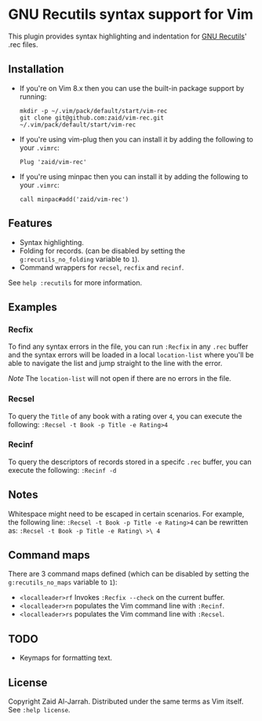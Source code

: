 # GNU Recutils syntax support for Vim

This plugin provides syntax highlighting and indentation for [GNU Recutils](https://www.gnu.org/software/recutils/)' .rec files.

## Installation

  * If you're on Vim 8.x then you can use the built-in package support by running:
    ```
    mkdir -p ~/.vim/pack/default/start/vim-rec
    git clone git@github.com:zaid/vim-rec.git ~/.vim/pack/default/start/vim-rec
    ```
  * If you're using vim-plug then you can install it by adding the following to your `.vimrc`:

    `Plug 'zaid/vim-rec'`

  * If you're using minpac then you can install it by adding the following to your `.vimrc`:

    `call minpac#add('zaid/vim-rec')`

## Features

  * Syntax highlighting.
  * Folding for records. (can be disabled by setting the `g:recutils_no_folding` variable to `1`).
  * Command wrappers for `recsel`, `recfix` and `recinf`.

  See `help :recutils` for more information.

## Examples

### Recfix
   To find any syntax errors in the file, you can run `:Recfix` in any `.rec` buffer
   and the syntax errors will be loaded in a local `location-list` where you'll be
   able to navigate the list and jump straight to the line with the error.

   *Note* The `location-list` will not open if there are no errors in the file.

### Recsel
  To query the `Title` of any book with a rating over `4`, you can execute the following:
  `:Recsel -t Book -p Title -e Rating>4`

### Recinf
  To query the descriptors of records stored in a specifc `.rec` buffer, you can execute the following:
  `:Recinf -d`

## Notes

  Whitespace might need to be escaped in certain scenarios. For example, the following line:
  `:Recsel -t Book -p Title -e Rating>4`
  can be rewritten as:
  `:Recsel -t Book -p Title -e Rating\ >\ 4` 

## Command maps

  There are 3 command maps defined (which can be disabled by setting the `g:recutils_no_maps` variable to `1`):
  * `<localleader>rf` Invokes `:Recfix --check` on the current buffer.
  * `<localleader>rn` populates the Vim command line with `:Recinf`.
  * `<localleader>rs` populates the Vim command line with `:Recsel`.

## TODO

  * Keymaps for formatting text.
  
## License

Copyright Zaid Al-Jarrah. Distributed under the same terms as Vim itself. See `:help license`.
